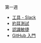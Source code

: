 第一週

* [工具 - Slack](/tools/slack/README.md)
* [約耳測試](/joel/joel-test/README.md)
* [認識敏捷](/agile/README.md)
* [GitHub 入門](/vcs/github/README.md)
